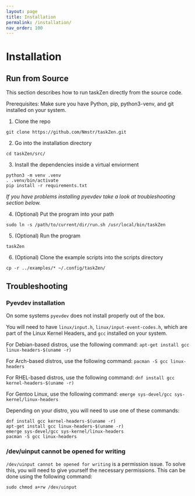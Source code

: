 ```yaml
---
layout: page
title: Installation
permalink: /installation/
nav_order: 100
---
```


# Installation

## Run from Source

This section describes how to run taskZen directly from the source code.

Prerequisites: Make sure you have Python, pip, python3-venv, and git installed on your system.

1. Clone the repo

`git clone https://github.com/Nmstr/taskZen.git`

2. Go into the installation directory

`cd taskZen/src/`

3. Install the dependencies inside a virtual enviorment
```
python3 -m venv .venv
. .venv/bin/activate
pip install -r requirements.txt
```

_If you have problems installing pyevdev take a look at troubleshooting section below._

4. (Optional) Put the program into your path

`sudo ln -s /path/to/current/dir/run.sh /usr/local/bin/taskZen`

5. (Optional) Run the program

`taskZen`

6. (Optional) Clone the example scripts into the scripts directory

`cp -r ../examples/* ~/.config/taskZen/`

## Troubleshooting

### Pyevdev installation

On some systems `pyevdev` does not install properly out of the box.

You will need to have `linux/input.h`, `linux/input-event-codes.h`, which are part of the Linux Kernel Headers, and `gcc` installed on your system.

For Debian-based distros, use the following command:
```apt-get install gcc linux-headers-$(uname -r)```

For Arch-based distros, use the following command:
```pacman -S gcc linux-headers```

For RHEL-based distros, use the following command:
```dnf install gcc kernel-headers-$(uname -r)```

For Gentoo Linux, use the following command:
```emerge sys-devel/gcc sys-kernel/linux-headers```

Depending on your distro, you will need to use one of these commands:
```
dnf install gcc kernel-headers-$(uname -r)
apt-get install gcc linux-headers-$(uname -r)
emerge sys-devel/gcc sys-kernel/linux-headers
pacman -S gcc linux-headers
```

### /dev/uinput cannot be opened for writing

`/dev/uinput cannot be opened for writing` is a permission issue. To solve this, you will need to give yourself the necessary permissions. This can be done using the following command:
```
sudo chmod a+rw /dev/uinput
```
